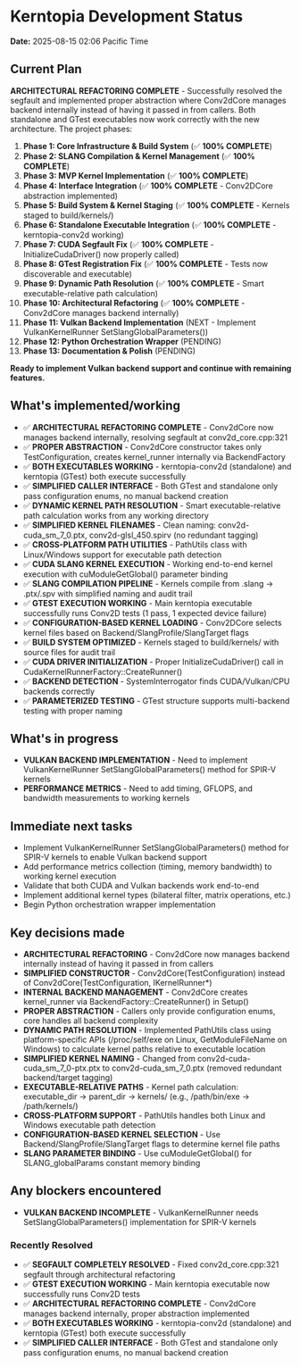 # Kerntopia Development Status

**Date:** 2025-08-15 02:06 Pacific Time

## Current Plan

**ARCHITECTURAL REFACTORING COMPLETE** - Successfully resolved the segfault and implemented proper abstraction where Conv2dCore manages backend internally instead of having it passed in from callers. Both standalone and GTest executables now work correctly with the new architecture. The project phases:

1. **Phase 1: Core Infrastructure & Build System** (✅ **100% COMPLETE**)
2. **Phase 2: SLANG Compilation & Kernel Management** (✅ **100% COMPLETE**)
3. **Phase 3: MVP Kernel Implementation** (✅ **100% COMPLETE**)
4. **Phase 4: Interface Integration** (✅ **100% COMPLETE** - Conv2DCore abstraction implemented)
5. **Phase 5: Build System & Kernel Staging** (✅ **100% COMPLETE** - Kernels staged to build/kernels/)
6. **Phase 6: Standalone Executable Integration** (✅ **100% COMPLETE** - kerntopia-conv2d working)
7. **Phase 7: CUDA Segfault Fix** (✅ **100% COMPLETE** - InitializeCudaDriver() now properly called)
8. **Phase 8: GTest Registration Fix** (✅ **100% COMPLETE** - Tests now discoverable and executable)
9. **Phase 9: Dynamic Path Resolution** (✅ **100% COMPLETE** - Smart executable-relative path calculation)
10. **Phase 10: Architectural Refactoring** (✅ **100% COMPLETE** - Conv2dCore manages backend internally)
11. **Phase 11: Vulkan Backend Implementation** (NEXT - Implement VulkanKernelRunner SetSlangGlobalParameters())
12. **Phase 12: Python Orchestration Wrapper** (PENDING)
13. **Phase 13: Documentation & Polish** (PENDING)

**Ready to implement Vulkan backend support and continue with remaining features.**

## What's implemented/working

- ✅ **ARCHITECTURAL REFACTORING COMPLETE** - Conv2dCore now manages backend internally, resolving segfault at conv2d_core.cpp:321
- ✅ **PROPER ABSTRACTION** - Conv2dCore constructor takes only TestConfiguration, creates kernel_runner internally via BackendFactory
- ✅ **BOTH EXECUTABLES WORKING** - kerntopia-conv2d (standalone) and kerntopia (GTest) both execute successfully
- ✅ **SIMPLIFIED CALLER INTERFACE** - Both GTest and standalone only pass configuration enums, no manual backend creation
- ✅ **DYNAMIC KERNEL PATH RESOLUTION** - Smart executable-relative path calculation works from any working directory
- ✅ **SIMPLIFIED KERNEL FILENAMES** - Clean naming: conv2d-cuda_sm_7_0.ptx, conv2d-glsl_450.spirv (no redundant tagging)
- ✅ **CROSS-PLATFORM PATH UTILITIES** - PathUtils class with Linux/Windows support for executable path detection
- ✅ **CUDA SLANG KERNEL EXECUTION** - Working end-to-end kernel execution with cuModuleGetGlobal() parameter binding
- ✅ **SLANG COMPILATION PIPELINE** - Kernels compile from .slang → .ptx/.spv with simplified naming and audit trail
- ✅ **GTEST EXECUTION WORKING** - Main kerntopia executable successfully runs Conv2D tests (1 pass, 1 expected device failure)
- ✅ **CONFIGURATION-BASED KERNEL LOADING** - Conv2DCore selects kernel files based on Backend/SlangProfile/SlangTarget flags
- ✅ **BUILD SYSTEM OPTIMIZED** - Kernels staged to build/kernels/ with source files for audit trail
- ✅ **CUDA DRIVER INITIALIZATION** - Proper InitializeCudaDriver() call in CudaKernelRunnerFactory::CreateRunner()
- ✅ **BACKEND DETECTION** - SystemInterrogator finds CUDA/Vulkan/CPU backends correctly
- ✅ **PARAMETERIZED TESTING** - GTest structure supports multi-backend testing with proper naming

## What's in progress

- **VULKAN BACKEND IMPLEMENTATION** - Need to implement VulkanKernelRunner SetSlangGlobalParameters() method for SPIR-V kernels
- **PERFORMANCE METRICS** - Need to add timing, GFLOPS, and bandwidth measurements to working kernels

## Immediate next tasks

- Implement VulkanKernelRunner SetSlangGlobalParameters() method for SPIR-V kernels to enable Vulkan backend support
- Add performance metrics collection (timing, memory bandwidth) to working kernel execution
- Validate that both CUDA and Vulkan backends work end-to-end
- Implement additional kernel types (bilateral filter, matrix operations, etc.)
- Begin Python orchestration wrapper implementation

## Key decisions made

- **ARCHITECTURAL REFACTORING** - Conv2dCore now manages backend internally instead of having it passed in from callers
- **SIMPLIFIED CONSTRUCTOR** - Conv2dCore(TestConfiguration) instead of Conv2dCore(TestConfiguration, IKernelRunner*)
- **INTERNAL BACKEND MANAGEMENT** - Conv2dCore creates kernel_runner via BackendFactory::CreateRunner() in Setup()
- **PROPER ABSTRACTION** - Callers only provide configuration enums, core handles all backend complexity
- **DYNAMIC PATH RESOLUTION** - Implemented PathUtils class using platform-specific APIs (/proc/self/exe on Linux, GetModuleFileName on Windows) to calculate kernel paths relative to executable location
- **SIMPLIFIED KERNEL NAMING** - Changed from conv2d-cuda-cuda_sm_7_0-ptx.ptx to conv2d-cuda_sm_7_0.ptx (removed redundant backend/target tagging)
- **EXECUTABLE-RELATIVE PATHS** - Kernel path calculation: executable_dir → parent_dir → kernels/ (e.g., /path/bin/exe → /path/kernels/)
- **CROSS-PLATFORM SUPPORT** - PathUtils handles both Linux and Windows executable path detection
- **CONFIGURATION-BASED KERNEL SELECTION** - Use Backend/SlangProfile/SlangTarget flags to determine kernel file paths
- **SLANG PARAMETER BINDING** - Use cuModuleGetGlobal() for SLANG_globalParams constant memory binding

## Any blockers encountered

- **VULKAN BACKEND INCOMPLETE** - VulkanKernelRunner needs SetSlangGlobalParameters() implementation for SPIR-V kernels

### Recently Resolved
- ✅ **SEGFAULT COMPLETELY RESOLVED** - Fixed conv2d_core.cpp:321 segfault through architectural refactoring
- ✅ **GTEST EXECUTION WORKING** - Main kerntopia executable now successfully runs Conv2D tests
- ✅ **ARCHITECTURAL REFACTORING COMPLETE** - Conv2dCore manages backend internally, proper abstraction implemented
- ✅ **BOTH EXECUTABLES WORKING** - kerntopia-conv2d (standalone) and kerntopia (GTest) both execute successfully
- ✅ **SIMPLIFIED CALLER INTERFACE** - Both GTest and standalone only pass configuration enums, no manual backend creation